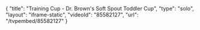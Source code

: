 {
    "title": "Training Cup - Dr. Brown's Soft Spout Toddler Cup",
    "type": "solo",
    "layout": "iframe-static",
    "videoId": "85582127",
    "url": "\/tvpembed\/85582127"
}
